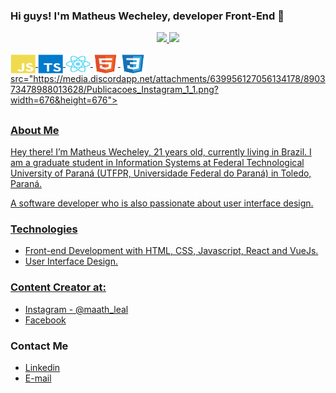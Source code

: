 ### Hi guys! I'm Matheus Wecheley, developer Front-End 👋

<div align="center">
  <a href="https://github.com/rafaballerini">
  <img height="180em" src="https://github-readme-stats.vercel.app/api?username=MatheusWecheley&show_icons=true&theme=dracula&include_all_commits=true&count_private=true"/>
  <img height="180em" src="https://github-readme-stats.vercel.app/api/top-langs/?username=MatheusWecheley&layout=compact&langs_count=7&theme=dracula"/>
</div>
<div style="display: inline_block"><br>
  <img align="center" alt="Wecheley-Js" height="30" width="40" src="https://raw.githubusercontent.com/devicons/devicon/master/icons/javascript/javascript-plain.svg">
  <img align="center" alt="Wecheley-Ts" height="30" width="40" src="https://raw.githubusercontent.com/devicons/devicon/master/icons/typescript/typescript-plain.svg">
  <img align="center" alt="Wecheley-React" height="30" width="40" src="https://raw.githubusercontent.com/devicons/devicon/master/icons/react/react-original.svg">
  <img align="center" alt="Wecheley-HTML" height="30" width="40" src="https://raw.githubusercontent.com/devicons/devicon/master/icons/html5/html5-original.svg">
  <img align="center" alt="Wecheley-CSS" height="30" width="40" src="https://raw.githubusercontent.com/devicons/devicon/master/icons/css3/css3-original.svg">
  src="https://media.discordapp.net/attachments/639956127056134178/890373478988013628/Publicacoes_Instagram_1_1.png?width=676&height=676">
</div>
  
  ##
 
### About Me
Hey there! I’m Matheus Wecheley, 21 years old, currently living in Brazil. 
I am a graduate student in Information Systems at Federal Technological University of Paraná (UTFPR, Universidade Federal do Paraná) in Toledo, Paraná.

A software developer who is also passionate about user interface design.

### Technologies
- Front-end Development with HTML, CSS, Javascript, React and VueJs.
- User Interface Design.
  
### Content Creator at:
- <a href="https://instagram.com/maath_leal">Instagram - @maath_leal</a>
- <a href="https://www.facebook.com/matheus.leal07">Facebook</a>


###  Contact Me
- <a href="https://www.linkedin.com/in/matheus-leal-745237214/">Linkedin</a>
- <a href="mailto:matheuswech@outlook.com">E-mail</a>
</div>
